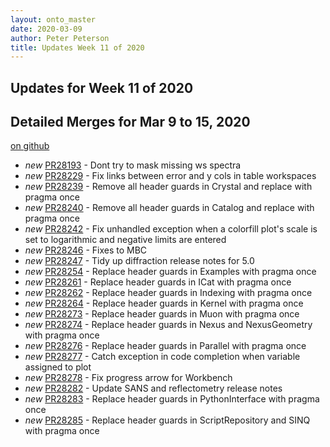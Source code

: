 ```yaml
---
layout: onto_master
date: 2020-03-09
author: Peter Peterson
title: Updates Week 11 of 2020
---
```

Updates for Week 11 of 2020
---------------------------

Detailed Merges for Mar 9 to 15, 2020
-------------------------------------
[on github](https://github.com/mantidproject/mantid/pulls?q=is%3Apr+merged%3A2020-03-10..2020-03-15)

* *new* [PR28193](https://github.com/mantidproject/mantid/pull/28193) - Dont try to mask missing ws spectra
* *new* [PR28229](https://github.com/mantidproject/mantid/pull/28229) - Fix links between error and y cols in table workspaces
* *new* [PR28239](https://github.com/mantidproject/mantid/pull/28239) - Remove all header guards in Crystal and replace with pragma once
* *new* [PR28240](https://github.com/mantidproject/mantid/pull/28240) - Remove all header guards in Catalog and replace with pragma once
* *new* [PR28242](https://github.com/mantidproject/mantid/pull/28242) - Fix unhandled exception when a colorfill plot's scale is set to logarithmic and negative limits are entered
* *new* [PR28246](https://github.com/mantidproject/mantid/pull/28246) - Fixes to MBC
* *new* [PR28247](https://github.com/mantidproject/mantid/pull/28247) - Tidy up diffraction release notes for 5.0
* *new* [PR28254](https://github.com/mantidproject/mantid/pull/28254) - Replace header guards in Examples with pragma once
* *new* [PR28261](https://github.com/mantidproject/mantid/pull/28261) - Replace header guards in ICat with pragma once
* *new* [PR28262](https://github.com/mantidproject/mantid/pull/28262) - Replace header guards in Indexing with pragma once
* *new* [PR28264](https://github.com/mantidproject/mantid/pull/28264) - Replace header guards in Kernel with pragma once
* *new* [PR28273](https://github.com/mantidproject/mantid/pull/28273) - Replace header guards in Muon with pragma once
* *new* [PR28274](https://github.com/mantidproject/mantid/pull/28274) - Replace header guards in Nexus and NexusGeometry with pragma once
* *new* [PR28276](https://github.com/mantidproject/mantid/pull/28276) - Replace header guards in Parallel with pragma once
* *new* [PR28277](https://github.com/mantidproject/mantid/pull/28277) - Catch exception in code completion when variable assigned to plot
* *new* [PR28278](https://github.com/mantidproject/mantid/pull/28278) - Fix progress arrow for Workbench
* *new* [PR28282](https://github.com/mantidproject/mantid/pull/28282) - Update SANS and reflectometry release notes
* *new* [PR28283](https://github.com/mantidproject/mantid/pull/28283) - Replace header guards in PythonInterface with pragma once
* *new* [PR28285](https://github.com/mantidproject/mantid/pull/28285) - Replace header guards in ScriptRepository and SINQ with pragma once
